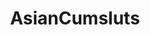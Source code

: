 ---
title: AsianCumsluts
crosslinks:
- livven
- NSFW_Hentai_n_Jav
- JavDownloadCenter
- AsianHotties
- NSFW_GIF
- Asuka_Kirara
- JapaneseUncensored
- cumwalk
---